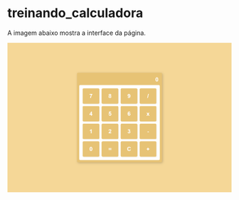 # treinando_calculadora

A imagem abaixo mostra a interface da página.

![Captura de Tela da Página Completa](screen.png)
